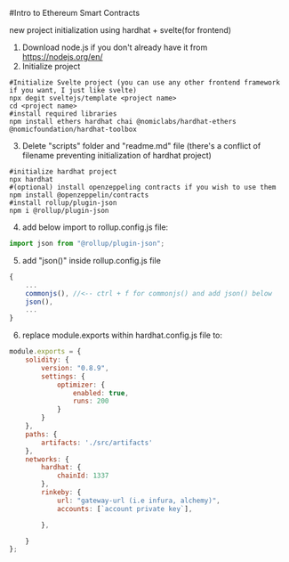 #Intro to Ethereum Smart Contracts


new project initialization using hardhat + svelte(for frontend)

1. Download node.js if you don't already have it from https://nodejs.org/en/
2. Initialize project
```shell
#Initialize Svelte project (you can use any other frontend framework if you want, I just like svelte)
npx degit sveltejs/template <project name>
cd <project name>
#install required libraries
npm install ethers hardhat chai @nomiclabs/hardhat-ethers @nomicfoundation/hardhat-toolbox
```
3. Delete "scripts" folder and "readme.md" file (there's a conflict of filename preventing initialization of hardhat project)
```shell
#initialize hardhat project
npx hardhat
#(optional) install openzeppeling contracts if you wish to use them
npm install @openzeppelin/contracts
#install rollup/plugin-json
npm i @rollup/plugin-json
```
4. add below import to rollup.config.js file:  
```javascript
import json from "@rollup/plugin-json";
```
5. add "json()" inside rollup.config.js file
```javascript
{
    ...
    commonjs(), //<-- ctrl + f for commonjs() and add json() below
    json(),
    ...
}
```

6. replace module.exports within hardhat.config.js file to:
```javascript
module.exports = {
    solidity: {
        version: "0.8.9",
        settings: {
            optimizer: {
                enabled: true,
                runs: 200
            }
        }
    },
    paths: {
        artifacts: './src/artifacts'
    },
    networks: {
        hardhat: {
            chainId: 1337
        },
        rinkeby: {
            url: "gateway-url (i.e infura, alchemy)",
            accounts: [`account private key`],

        },

    }
};
```